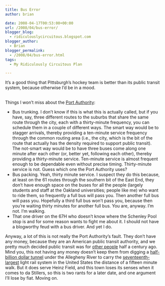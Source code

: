 ```yaml
---
title: Bus Error
author: brian

date: 2008-04-17T00:53:00+00:00
url: /2008/04/bus-error/
blogger_blog:
  - ridiculouslycircuitous.blogspot.com
blogger_author:
  - Brian
blogger_permalink:
  - /2008/04/bus-error.html
tags:
  - My Ridiculously Circuitous Plan

---
```

<span>It&#8217;s a good thing that Pittsburgh&#8217;s hockey team is better than its public transit system, because otherwise I&#8217;d be in a mood.</span>

<div>
  <span><br /></span>
</div>

<div>
  <span>Things I won&#8217;t miss about the <a href="http://www.portauthority.org/paac/">Port Authority</a>:</span>
</div>

<div>
  <ul>
    <li>
      <span><span>Bus trunking</span>. I don&#8217;t know if this is what this is actually called, but if you have, say, three different routes to the suburbs that share the same route through the city, each with a thirty-minute frequency, you can schedule them in a couple of different ways. The smart way would be to stagger arrivals, thereby providing a ten-minute service frequency through the common routing area (i.e., the city, which is the bit of the route that actually has the density required to support public transit). The not-smart way would be to have three buses come along one minute after each other (or, better yet, following each other), thereby providing a thirty-minute service. Ten-minute service is almost frequent enough to be dependable even without precise timing. Thirty-minute service is not. Guess which one the Port Authority uses?</span>
    </li>
    <li>
      <span><span>Bus packing</span>. Yeah, thirty minute service. I suspect they do this because, at least on the 61 routes through the southern bit of the East End, they don&#8217;t have enough space on the buses for all the people (largely students and staff at the Oakland universities; people like me) who want to ride them, so frequently a full bus will pass you. Then another full bus will pass you. Hopefully a third full bus won&#8217;t pass you, because then you&#8217;re waiting thirty minutes for another full bus. You are, anyway. I&#8217;m not. I&#8217;m walking.</span>
    </li>
    <li>
      <span><span>That one driver on the 67H who doesn&#8217;t know where the Schenley Pool stop is and for some reason wants to fight me about it.</span> I should not have a blogworthy feud with a bus driver. And yet I do.</span>
    </li>
  </ul>
  
  <p>
    <span>Anyway, a lot of this is not really the Port Authority&#8217;s fault. They don&#8217;t have any money, because they are an American public transit authority, and we pretty much decided public transit was for <a href="http://www.theonion.com/content/node/38644">other people</a> half a century ago. Mind you, this not having any money doesn&#8217;t keep them from digging a <a href="http://www.theboretotheshore.com/">half-billion dollar tunnel</a> under the Allegheny River to carry the <a href="http://www.portauthority.org/PAAC/CustomerInfo/BuswaysandT/LightRailTransitSystem/TQuickFacts/tabid/187/Default.aspx">seventeenth-largest</a> light rail system in the United States the distance of a fifteen minute walk. But it does serve Heinz Field, and this town loses its senses when it comes to da Stillers, so this is two rants for a later date, and one argument I&#8217;ll lose by fiat. Moving on.</span></div>